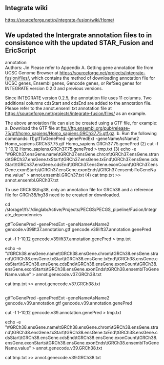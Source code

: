 
## Integrate wiki
https://sourceforge.net/p/integrate-fusion/wiki/Home/

## We updated the Intergrate annotation files to in consistence with the updated STAR_Fusion and EricScript


annotation  
Authors: Jin
Please refer to Appendix A. Getting gene annotation file from UCSC Genome Browser at https://sourceforge.net/projects/integrate-fusion/files/, which contains the method of downloading annotation file for UCSC genes, Ensembl genes, Gencode genes, or RefSeq genes for INTEGRATE version 0.2.0 and previous versions.

Since INTEGRATE version 0.2.5, the annotation file uses 11 columns. Two additional columns cdsStart and cdsEnd are added to the annotation file. Please refer to the annot.enseml.txt annotation file at https://sourceforge.net/projects/integrate-fusion/files/ as an example.

The above annotation file can also be created using a GTF file, for example:
a. Download the GTF file at ftp://ftp.ensembl.org/pub/release-75/gtf/homo_sapiens/Homo_sapiens.GRCh37.75.gtf.gz.
b. Run the following commands:
(1)gtfToGenePred -genePredExt -geneNameAsName2 Homo_sapiens.GRCh37.75.gtf Homo_sapiens.GRCh37.75.genePred
(2) cut -f 1-10,12 Homo_sapiens.GRCh37.75.genePred > tmp.txt
(3) echo -e "#GRCh37.ensGene.name\tGRCh37.ensGene.chrom\tGRCh37.ensGene.strand\tGRCh37.ensGene.txStart\tGRCh37.ensGene.txEnd\tGRCh37.ensGene.cdsStart\tGRCh37.ensGene.cdsEnd\tGRCh37.ensGene.exonCount\tGRCh37.ensGene.exonStarts\tGRCh37.ensGene.exonEnds\tGRCh37.ensemblToGeneName.value" > annot.ensembl.GRCh37.txt
(4) cat tmp.txt >> annot.ensembl.GRCh37.txt

To use GRCh38/hg38, only an annotation file for GRCh38 and a reference file for GRCh38/hg38 need to be created or downloaded.

cd /storage1/fs1/dinglab/Active/Projects/PECGS/PECGS_pipeline/Fusion/Integrate_dependencies

gtfToGenePred -genePredExt -geneNameAsName2 gencode.v39lift37.annotation.gtf gencode.v39lift37.annotation.genePred

cut -f 1-10,12 gencode.v39lift37.annotation.genePred > tmp.txt

echo -e "#GRCh38.ensGene.name\tGRCh38.ensGene.chrom\tGRCh38.ensGene.strand\tGRCh38.ensGene.txStart\tGRCh38.ensGene.txEnd\tGRCh38.ensGene.cdsStart\tGRCh38.ensGene.cdsEnd\tGRCh38.ensGene.exonCount\tGRCh38.ensGene.exonStarts\tGRCh38.ensGene.exonEnds\tGRCh38.ensemblToGeneName.value" > annot.genecode.v37.GRCh38.txt

cat tmp.txt >> annot.genecode.v37.GRCh38.txt


##
gtfToGenePred -genePredExt -geneNameAsName2 gencode.v39.annotation.gtf gencode.v39.annotation.genePred

cut -f 1-10,12 gencode.v39.annotation.genePred > tmp.txt

echo -e "#GRCh38.ensGene.name\tGRCh38.ensGene.chrom\tGRCh38.ensGene.strand\tGRCh38.ensGene.txStart\tGRCh38.ensGene.txEnd\tGRCh38.ensGene.cdsStart\tGRCh38.ensGene.cdsEnd\tGRCh38.ensGene.exonCount\tGRCh38.ensGene.exonStarts\tGRCh38.ensGene.exonEnds\tGRCh38.ensemblToGeneName.value" > annot.genecode.v39.GRCh38.txt

cat tmp.txt >> annot.genecode.v39.GRCh38.txt

